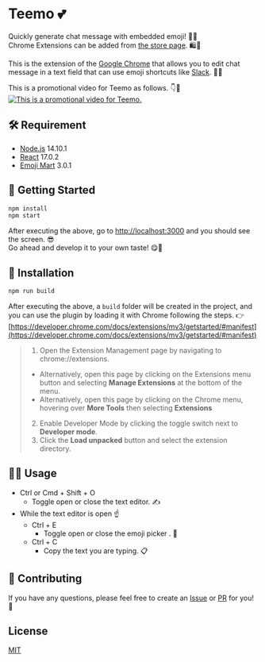 # Teemo 💕

Quickly generate chat message with embedded emoji! 💖😆  
Chrome Extensions can be added from [the store page](https://chrome.google.com/webstore/detail/teemo-%F0%9F%92%95/alhdkgcgpmdfbidaapdlnmbhoanoijka?hl=ja&authuser=0). 🛍️🦸

This is the extension of the [Google Chrome](https://play.google.com/store/apps/details?id=com.android.chrome&hl=ja&gl=US) that allows you to edit chat message in a text field that can use emoji shortcuts like [Slack](https://www.guidingtech.com/slack-emojis-tips-tricks/#:~:text=While%20Slack%20has%20provided%20the,few%20letters%20of%20the%20emoji.). 👀💨

This is a promotional video for Teemo as follows. 👇🎥  
[![This is a promotional video for Teemo.](http://img.youtube.com/vi/xJq0bXq0ouM/hqdefault.jpg)](https://www.youtube.com/watch?v=xJq0bXq0ouM&t=1s)

## 🛠️ Requirement

- [Node.js](https://nodejs.org/) 14.10.1
- [React](https://ja.reactjs.org/) 17.0.2
- [Emoji Mart](https://github.com/missive/emoji-mart) 3.0.1

## 🏃 Getting Started

```bash
npm install
npm start
```

After executing the above, go to [http://localhost:3000](http://localhost:3000) and you should see the screen. 😎  
Go ahead and develop it to your own taste! 😋🍴

## 💾 Installation

```bash
npm run build
```

After executing the above, a `build` folder will be created in the project, and you can use the plugin by loading it with Chrome following the steps. 👉 [https://developer.chrome.com/docs/extensions/mv3/getstarted/#manifest](https://developer.chrome.com/docs/extensions/mv3/getstarted/#manifest)

> 1. Open the Extension Management page by navigating to chrome://extensions.
>
> - Alternatively, open this page by clicking on the Extensions menu button and selecting **Manage Extensions** at the bottom of the menu.
> - Alternatively, open this page by clicking on the Chrome menu, hovering over **More Tools** then selecting **Extensions**
>
> 2. Enable Developer Mode by clicking the toggle switch next to **Developer mode**.
> 3. Click the **Load unpacked** button and select the extension directory.

## 👨‍💻 Usage

- Ctrl or Cmd + Shift + O
  - Toggle open or close the text editor. ✍️
- While the text editor is open ☝️
  - Ctrl + E
    - Toggle open or close the emoji picker . 🎨
  - Ctrl + C
    - Copy the text you are typing. 📋

## 🎁 Contributing

If you have any questions, please feel free to create an [Issue](https://github.com/nikaera/Teemo/issues/new) or [PR](https://github.com/nikaera/Teemo/pulls) for you! 🙌

## License

[MIT](https://github.com/nikaera/Teemo/blob/main/LICENSE)
